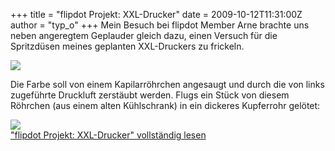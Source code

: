 +++
title = "flipdot Projekt: XXL-Drucker"
date = 2009-10-12T11:31:00Z
author = "typ_o"
+++
Mein Besuch bei flipdot Member Arne brachte uns neben angeregtem
Geplauder gleich dazu, einen Versuch für die Spritzdüsen meines
geplanten XXL-Druckers zu frickeln.  
  
![](https://flipdot.org/blog/uploads/printer03.jpg)  
  
Die Farbe soll von einem Kapilarröhrchen angesaugt und durch die von
links zugeführte Druckluft zerstäubt werden. Flugs ein Stück von diesem
Röhrchen (aus einem alten Kühlschrank) in ein dickeres Kupferrohr
gelötet:  
  
![](https://flipdot.org/blog/uploads/printer02.jpg)  
["flipdot Projekt: XXL-Drucker" vollständig
lesen](https://flipdot.org/blog/archives/41-flipdot-Projekt-XXL-Drucker.html#extended)

